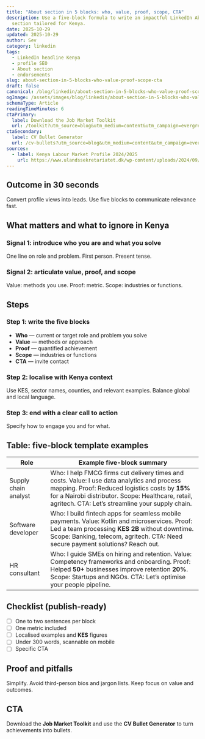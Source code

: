 ```yaml
---
title: "About section in 5 blocks: who, value, proof, scope, CTA"
description: Use a five-block formula to write an impactful LinkedIn About
  section tailored for Kenya.
date: 2025-10-29
updated: 2025-10-29
author: Sev
category: linkedin
tags:
  - LinkedIn headline Kenya
  - profile SEO
  - About section
  - endorsements
slug: about-section-in-5-blocks-who-value-proof-scope-cta
draft: false
canonical: /blog/linkedin/about-section-in-5-blocks-who-value-proof-scope-cta/
ogImage: /assets/images/blog/linkedin/about-section-in-5-blocks-who-value-proof-scope-cta-hero.webp
schemaType: Article
readingTimeMinutes: 6
ctaPrimary:
  label: Download the Job Market Toolkit
  url: /toolkit?utm_source=blog&utm_medium=content&utm_campaign=evergreen_toolkit&utm_content=about-section-in-5-blocks-who-value-proof-scope-cta
ctaSecondary:
  label: CV Bullet Generator
  url: /cv-bullets?utm_source=blog&utm_medium=content&utm_campaign=evergreen_toolkit&utm_content=about-section-in-5-blocks-who-value-proof-scope-cta
sources:
  - label: Kenya Labour Market Profile 2024/2025
    url: https://www.ulandssekretariatet.dk/wp-content/uploads/2024/09/Kenya-LMP-2024-final1.pdf
---
```



## Outcome in 30 seconds

Convert profile views into leads. Use five blocks to communicate relevance fast.

## What matters and what to ignore in Kenya

### Signal 1: introduce who you are and what you solve

One line on role and problem. First person. Present tense.

### Signal 2: articulate value, proof, and scope

Value: methods you use. Proof: metric. Scope: industries or functions.

## Steps

### Step 1: write the five blocks

- **Who** — current or target role and problem you solve  
- **Value** — methods or approach  
- **Proof** — quantified achievement  
- **Scope** — industries or functions  
- **CTA** — invite contact

### Step 2: localise with Kenya context

Use KES, sector names, counties, and relevant examples. Balance global and local language.

### Step 3: end with a clear call to action

Specify how to engage you and for what.

## Table: five-block template examples

| Role | Example five-block summary |
|---|---|
| Supply chain analyst | Who: I help FMCG firms cut delivery times and costs. Value: I use data analytics and process mapping. Proof: Reduced logistics costs by **15%** for a Nairobi distributor. Scope: Healthcare, retail, agritech. CTA: Let’s streamline your supply chain. |
| Software developer | Who: I build fintech apps for seamless mobile payments. Value: Kotlin and microservices. Proof: Led a team processing **KES 2B** without downtime. Scope: Banking, telecom, agritech. CTA: Need secure payment solutions? Reach out. |
| HR consultant | Who: I guide SMEs on hiring and retention. Value: Competency frameworks and onboarding. Proof: Helped **50+** businesses improve retention **20%**. Scope: Startups and NGOs. CTA: Let’s optimise your people pipeline. |

## Checklist (publish-ready)

- [ ] One to two sentences per block  
- [ ] One metric included  
- [ ] Localised examples and **KES** figures  
- [ ] Under 300 words, scannable on mobile  
- [ ] Specific CTA

## Proof and pitfalls

Simplify. Avoid third-person bios and jargon lists. Keep focus on value and outcomes.

## CTA

Download the **Job Market Toolkit** and use the **CV Bullet Generator** to turn achievements into bullets.
